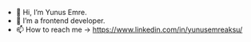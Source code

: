 - 👋 Hi, I’m Yunus Emre.
- 👀 I’m a frontend developer. 
- 📫 How to reach me -> https://www.linkedin.com/in/yunusemreaksu/
